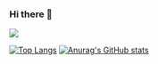 ### Hi there 👋

<!--
**soni6/soni6** is a ✨ _special_ ✨ repository because its `README.md` (this file) appears on your GitHub profile.

Here are some ideas to get you started:

- 🔭 I’m currently working on ...
- 🌱 I’m currently learning ...
- 👯 I’m looking to collaborate on ...
- 🤔 I’m looking for help with ...
- 💬 Ask me about ...
- 📫 How to reach me: ...
- 😄 Pronouns: ...
- ⚡ Fun fact: ...
-->

![](https://github-profile-summary-cards.vercel.app/api/cards/profile-details?username=soni6&theme=default)

[![Top Langs](https://github-readme-stats.vercel.app/api/top-langs/?username=soni6&layout=compact)](https://github.com/soni6/github-readme-stats)
[![Anurag's GitHub stats](https://github-readme-stats.vercel.app/api?username=soni6)](https://github.com/anuraghazra/github-readme-stats)
